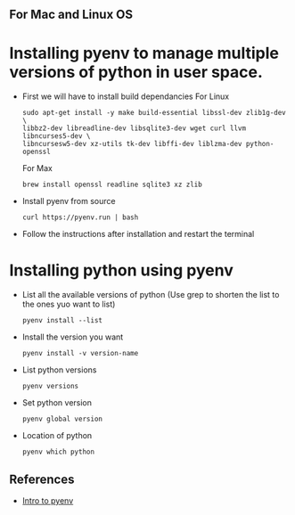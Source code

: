 ## For Mac and Linux OS

# Installing pyenv to manage multiple versions of python in user space. 
- First we will have to install build dependancies
  For Linux
  ```
  sudo apt-get install -y make build-essential libssl-dev zlib1g-dev \
  libbz2-dev libreadline-dev libsqlite3-dev wget curl llvm libncurses5-dev \
  libncursesw5-dev xz-utils tk-dev libffi-dev liblzma-dev python-openssl
  ```
  For Max
  ```
  brew install openssl readline sqlite3 xz zlib
  ```
 - Install pyenv from source 
 
   ```
   curl https://pyenv.run | bash
   ```
 - Follow the instructions after installation and restart the terminal
 
 # Installing python using pyenv
 
 - List all the available versions of python (Use grep to shorten the list to the ones yuo want to list)
   ```
   pyenv install --list 
   ```
 - Install the version you want
   ```
   pyenv install -v version-name
   ```
 - List python versions
   ```
   pyenv versions
   ```
 - Set python version
   ```
   pyenv global version
   ```
 - Location of python
   ```
   pyenv which python
   ```
 
 
 
 
 
 ## References
 - [Intro to pyenv](https://realpython.com/intro-to-pyenv/)
 
